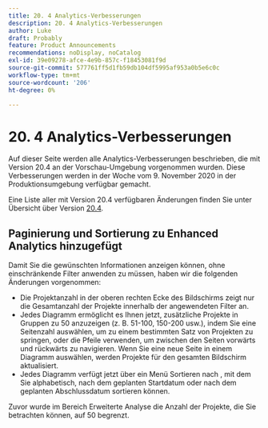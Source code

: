 ```yaml
---
title: ​20. 4 Analytics-Verbesserungen
description: ​20. 4 Analytics-Verbesserungen
author: Luke
draft: Probably
feature: Product Announcements
recommendations: noDisplay, noCatalog
exl-id: 39e09278-afce-4e9b-857c-f18453081f9d
source-git-commit: 577761ff5d1fb59db104df5995af953a0b5e6c0c
workflow-type: tm+mt
source-wordcount: '206'
ht-degree: 0%

---
```


# &#x200B;20. 4 Analytics-Verbesserungen

Auf dieser Seite werden alle Analytics-Verbesserungen beschrieben, die mit Version 20.4 an der Vorschau-Umgebung vorgenommen wurden. Diese Verbesserungen werden in der Woche vom 9. November 2020 in der Produktionsumgebung verfügbar gemacht.

Eine Liste aller mit Version 20.4 verfügbaren Änderungen finden Sie unter Übersicht über Version [20.4](../../../product-announcements/product-releases/20.4-release-activity/20-4-release-overview.md).

## Paginierung und Sortierung zu Enhanced Analytics hinzugefügt

Damit Sie die gewünschten Informationen anzeigen können, ohne einschränkende Filter anwenden zu müssen, haben wir die folgenden Änderungen vorgenommen:

* Die Projektanzahl in der oberen rechten Ecke des Bildschirms zeigt nur die Gesamtanzahl der Projekte innerhalb der angewendeten Filter an.
* Jedes Diagramm ermöglicht es Ihnen jetzt, zusätzliche Projekte in Gruppen zu 50 anzuzeigen (z. B. 51-100, 150-200 usw.), indem Sie eine Seitenzahl auswählen, um zu einem bestimmten Satz von Projekten zu springen, oder die Pfeile verwenden, um zwischen den Seiten vorwärts und rückwärts zu navigieren. Wenn Sie eine neue Seite in einem Diagramm auswählen, werden Projekte für den gesamten Bildschirm aktualisiert.
* Jedes Diagramm verfügt jetzt über ein Menü Sortieren nach , mit dem Sie alphabetisch, nach dem geplanten Startdatum oder nach dem geplanten Abschlussdatum sortieren können.

Zuvor wurde im Bereich Erweiterte Analyse die Anzahl der Projekte, die Sie betrachten können, auf 50 begrenzt.
